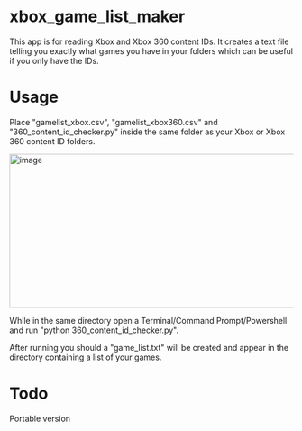# xbox_game_list_maker

This app is for reading Xbox and Xbox 360 content IDs. It creates a text file telling you exactly what games you have in your folders which can be useful if you only have the IDs.

# Usage

Place "gamelist_xbox.csv", "gamelist_xbox360.csv" and "360_content_id_checker.py" inside the same folder as your Xbox or Xbox 360 content ID folders. 

<img width="674" height="273" alt="image" src="https://github.com/user-attachments/assets/75c926d2-2f75-4600-a58f-288ffbdc14da" />


While in the same directory open a Terminal/Command Prompt/Powershell and run "python 360_content_id_checker.py".

After running you should  a "game_list.txt" will be created and appear in the directory containing a list of your games.

# Todo
Portable version
